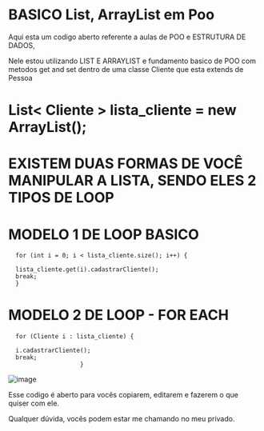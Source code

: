 # BASICO List, ArrayList em Poo

Aqui esta um codigo aberto referente a aulas de POO e ESTRUTURA DE DADOS,

Nele estou utilizando LIST E ARRAYLIST e fundamento basico de POO com metodos get and set dentro de uma classe Cliente que esta extends de Pessoa

# List< Cliente > lista_cliente = new ArrayList();


# EXISTEM DUAS FORMAS DE VOCÊ MANIPULAR A LISTA, SENDO ELES 2 TIPOS DE LOOP

# MODELO 1 DE LOOP BASICO


      for (int i = 0; i < lista_cliente.size(); i++) {
                        
      lista_cliente.get(i).cadastrarCliente();
      break;
      } 
                                               
# MODELO 2 DE LOOP - FOR EACH
                                               
                                               
      for (Cliente i : lista_cliente) {
      
      i.cadastrarCliente();
      break;
                        }                                         
                                               
                                               







![image](https://user-images.githubusercontent.com/119326011/231076416-da8afb84-9ca2-4f70-9e27-c608a0c06b7f.png)

Esse codigo é aberto para vocês copiarem, editarem e fazerem o que quiser com ele.

Qualquer dúvida, vocês podem estar me chamando no meu privado.



